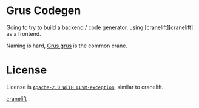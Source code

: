# Grus Codegen

Going to try to build a backend / code generator, using [cranelift][cranelift] as a frontend.

Naming is hard, [Grus grus](https://en.wikipedia.org/wiki/Common_crane) is the common crane.


# License
License is [`Apache-2.0 WITH LLVM-exception`](./LICENSE), similar to cranelift.

[cranelift](https://cranelift.dev/)

